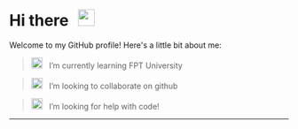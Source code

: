 <h1>
  Hi there <img src="https://github.com/user-attachments/assets/649bfa40-72ed-4bef-9f79-e4b9ae17965d" alt="wave icon" width="30" height="30" style="margin-left: 10px;" />
</h1>


Welcome to my GitHub profile! Here's a little bit about me:

> <img src="https://github.com/user-attachments/assets/22c991a3-72d6-4812-8a89-f83701ecbfdd" alt="icon" width="20" height="20" style="margin-right: 8px;"/>  I’m currently learning FPT University

> <img src="https://github.com/user-attachments/assets/b42a44d4-f1d6-4416-b619-b23e0101c7b0" alt="icon" width="20" height="20" style="margin-right: 8px;"/>  I’m looking to collaborate on github

> <img src="https://github.com/user-attachments/assets/332c2d58-4e2d-489e-8c44-c8b000a15ba5" alt="icon" width="20" height="20" style="margin-right: 8px;"/>  I’m looking for help with code!
---








<!--
### 🌐 Huyfolio  
<a href="https://huyfolio.vercel.app/" target="_blank">
  <img src="https://img.shields.io/badge/-Visit%20My%20Portfolio-blue?style=for-the-badge&logo=google-chrome&logoColor=white" alt="Portfolio Link" />
</a>

<div align="center" style="margin-top: 50px;">
  <img src="https://github.com/user-attachments/assets/2244595d-1b72-409c-8347-8a552ed08b7c" alt="image" width="700" height="200" />
</div>
**Huy-techSw/Huy-techSw** is a ✨ _special_ ✨ repository because its `README.md` (this file) appears on your GitHub profile.

<img src="https://github.com/user-attachments/assets/97823045-933c-4cbc-8588-daa92f3f99d5" alt="image" width="200" height="250" />
<img src="https://github.com/user-attachments/assets/b7795e8e-9858-479c-bc52-ef2f410c13c7" alt="image" width="200" />
<img src="https://github.com/user-attachments/assets/6547f6e1-c283-4380-8856-a96b4ded5814" alt="image" width="200" height="250" />

Here are some ideas to get you started:

- 🔭 I’m currently working on ...
- 🌱 I’m currently learning ...
- 👯 I’m looking to collaborate on ...
- 🤔 I’m looking for help with ...
- 💬 Ask me about ...
- 📫 How to reach me: ...
- 😄 Pronouns: ...
- ⚡ Fun fact: ...
-->
